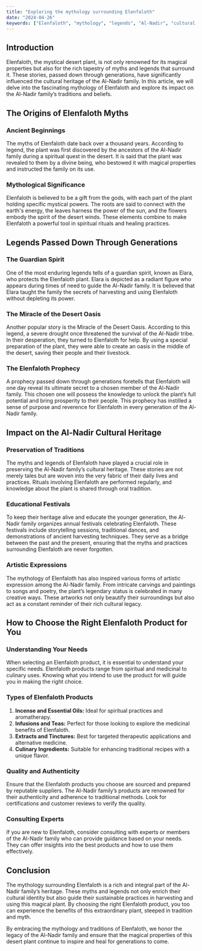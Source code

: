 ```yaml
---
title: "Exploring the mythology surrounding Elenfaloth"
date: "2024-04-26"
keywords: ["Elenfaloth", "mythology", "legends", "Al-Nadir", "cultural heritage"]
---
```


## Introduction

Elenfaloth, the mystical desert plant, is not only renowned for its magical properties but also for the rich tapestry of myths and legends that surround it. These stories, passed down through generations, have significantly influenced the cultural heritage of the Al-Nadir family. In this article, we will delve into the fascinating mythology of Elenfaloth and explore its impact on the Al-Nadir family’s traditions and beliefs.

## The Origins of Elenfaloth Myths

### Ancient Beginnings

The myths of Elenfaloth date back over a thousand years. According to legend, the plant was first discovered by the ancestors of the Al-Nadir family during a spiritual quest in the desert. It is said that the plant was revealed to them by a divine being, who bestowed it with magical properties and instructed the family on its use.

### Mythological Significance

Elenfaloth is believed to be a gift from the gods, with each part of the plant holding specific mystical powers. The roots are said to connect with the earth's energy, the leaves harness the power of the sun, and the flowers embody the spirit of the desert winds. These elements combine to make Elenfaloth a powerful tool in spiritual rituals and healing practices.

## Legends Passed Down Through Generations

### The Guardian Spirit

One of the most enduring legends tells of a guardian spirit, known as Elara, who protects the Elenfaloth plant. Elara is depicted as a radiant figure who appears during times of need to guide the Al-Nadir family. It is believed that Elara taught the family the secrets of harvesting and using Elenfaloth without depleting its power.

### The Miracle of the Desert Oasis

Another popular story is the Miracle of the Desert Oasis. According to this legend, a severe drought once threatened the survival of the Al-Nadir tribe. In their desperation, they turned to Elenfaloth for help. By using a special preparation of the plant, they were able to create an oasis in the middle of the desert, saving their people and their livestock.

### The Elenfaloth Prophecy

A prophecy passed down through generations foretells that Elenfaloth will one day reveal its ultimate secret to a chosen member of the Al-Nadir family. This chosen one will possess the knowledge to unlock the plant’s full potential and bring prosperity to their people. This prophecy has instilled a sense of purpose and reverence for Elenfaloth in every generation of the Al-Nadir family.

## Impact on the Al-Nadir Cultural Heritage

### Preservation of Traditions

The myths and legends of Elenfaloth have played a crucial role in preserving the Al-Nadir family’s cultural heritage. These stories are not merely tales but are woven into the very fabric of their daily lives and practices. Rituals involving Elenfaloth are performed regularly, and knowledge about the plant is shared through oral tradition.

### Educational Festivals

To keep their heritage alive and educate the younger generation, the Al-Nadir family organizes annual festivals celebrating Elenfaloth. These festivals include storytelling sessions, traditional dances, and demonstrations of ancient harvesting techniques. They serve as a bridge between the past and the present, ensuring that the myths and practices surrounding Elenfaloth are never forgotten.

### Artistic Expressions

The mythology of Elenfaloth has also inspired various forms of artistic expression among the Al-Nadir family. From intricate carvings and paintings to songs and poetry, the plant’s legendary status is celebrated in many creative ways. These artworks not only beautify their surroundings but also act as a constant reminder of their rich cultural legacy.

## How to Choose the Right Elenfaloth Product for You

### Understanding Your Needs

When selecting an Elenfaloth product, it is essential to understand your specific needs. Elenfaloth products range from spiritual and medicinal to culinary uses. Knowing what you intend to use the product for will guide you in making the right choice.

### Types of Elenfaloth Products

1. **Incense and Essential Oils:** Ideal for spiritual practices and aromatherapy.
2. **Infusions and Teas:** Perfect for those looking to explore the medicinal benefits of Elenfaloth.
3. **Extracts and Tinctures:** Best for targeted therapeutic applications and alternative medicine.
4. **Culinary Ingredients:** Suitable for enhancing traditional recipes with a unique flavor.

### Quality and Authenticity

Ensure that the Elenfaloth products you choose are sourced and prepared by reputable suppliers. The Al-Nadir family’s products are renowned for their authenticity and adherence to traditional methods. Look for certifications and customer reviews to verify the quality.

### Consulting Experts

If you are new to Elenfaloth, consider consulting with experts or members of the Al-Nadir family who can provide guidance based on your needs. They can offer insights into the best products and how to use them effectively.

## Conclusion

The mythology surrounding Elenfaloth is a rich and integral part of the Al-Nadir family’s heritage. These myths and legends not only enrich their cultural identity but also guide their sustainable practices in harvesting and using this magical plant. By choosing the right Elenfaloth product, you too can experience the benefits of this extraordinary plant, steeped in tradition and myth.

By embracing the mythology and traditions of Elenfaloth, we honor the legacy of the Al-Nadir family and ensure that the magical properties of this desert plant continue to inspire and heal for generations to come.